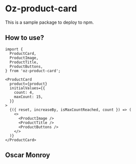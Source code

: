 # Oz-product-card

This is a sample package to deploy to npm.

## How to use?

```tsx
import {
  ProductCard,
  ProductImage,
  ProductTitle,
  ProductButtons,
} from 'oz-product-card';
```

```tsx
<ProductCard
  product={product}
  initialValues={{
    count: 4,
    maxCount: 15,
  }}
>
  {({ reset, increaseBy, isMaxCountReached, count }) => (
    <>
      <ProductImage />
      <ProductTitle />
      <ProductButtons />
    </>
  )}
</ProductCard>
```

## Oscar Monroy
